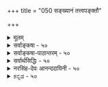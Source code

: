+++
title = "050 सङ्ख्यानं तत्त्वपङ्क्तौ"

+++
<details><summary>मूलम्</summary>

संख्यानं तत्त्वपङ्क्तौ क्वचिदपि न दिशः कालवद्वा न भेदः कण्ठोक्तो व्याक्रियादिव्यवहरणमपि ह्यन्यथैवोपपन्नम् ।  
श्रोत्रादुक्तस्तु लोकप्रभृतिवदुदयस्तस्य तत्राप्ययो वा नैतावत्तत्त्वभेदं गमयति न च तच्छ्रौत्रतामान्यपर्यात् ॥ ५० ॥
</details>

<details><summary>सर्वाङ्कषा - ५०</summary>

नन्वेवं सति स्पर्शाश्रयतया अतिरिक्तो वायुरपि न सिद्ध्येत्; सिद्धस्यैवाकाशस्य शब्दाश्रयत्ववत् स्पर्शाश्रयत्वकल्पनयाप्युपत्तेः इति शङ्कायाम्, यदि वायोः स्पर्शाश्रयतयानुमानम्, तदेयमापत्तिः । श्रुत्युक्तत्वादतिरिक्तो वायुः अङ्गीक्रियते । न तथा दिश इति समाधानमाह - संख्यानमित्यादि । **क्वचिदपि** = सृष्टिप्रकरणे कुत्रापि दिशः **संख्यानम्** = गणनम् न । कालवद्वा भेदः न **कण्ठोक्तः** = 'रूपान्तरं तत् द्विजकालसंज्ञम्' (वि.पु.) इति कालस्येव दिशः भेदोऽपि कुत्रापि स्पष्टं नोक्तः । ननु कथं नोक्तमिति । स्मरति हि भगवान् पाणिनिः वेदाङ्गमूर्धन्यस्य व्याकरणस्य कर्ता 'दिग्देशकालेष्वस्तातिः' (पा.सू. 5-3-27) इत्यादीति चेत्, तत्राह - **व्याक्रियादिव्यवहृतिरपि** = व्याकरणशास्त्रीयव्यवहारोऽपि **अन्यथैव** = व्याकरणस्य शब्दशास्त्रत्वात्, अर्थस्यातिरिक्तत्वानतिरिक्तत्वविषये तस्य प्रमाणत्वाभावादिति निर्वाहेणापि **उपपन्नम्** = उपपत्तियुक्तं भवेत् । ननु 'दिशः श्रोत्रात्' (पु.सू.) इति भगवतः श्रोत्रात् दिशः उत्पत्तिः, 'दिशः श्रोत्रम्' इति लयसमये दिशि श्रोत्रस्य लयश्च वेदेऽपि कण्ठत एवोक्त इत्यत्राह - श्रोत्रादित्यादि । **श्रोत्रात्** = भगवतः श्रोत्रात् उक्तः **तस्य** = दिक्तत्त्वस्य **उदयस्तु** = दिशः श्रोत्रात्' इति कथितः दिशः उत्पत्तिः **तत्र** = श्रोत्रे 'दिशः श्रोत्रम्' इत्युक्तः अप्ययो **वा** = लयो वा **लोकप्रभृतिवत्** = 'नाभ्या आसीदन्तरिक्षम् ' (पु.सू.) इत्यन्तरिक्षलोकस्य नाभेरुत्पत्त्यादिवदेव व्यष्टिविषयतया, ज्ञेय इति शेषः । अथवा 'उक्तः' इति पदस्यावृत्तिः । **एतावत्** = एतावन्मात्रम् **तत्त्वभेदम्** = दिशः अतिरिक्ततत्त्वतीम् न **गमयति** = न बोधयति । तच्छ्रौत्रतां **च** = दिशः श्रोत्रोपादानकतां च न गमयति । कुतः ? **आन्यपर्यात्** = अन्यपरत्वात् । मनसः चन्द्रोत्पत्त्यादिवदेव व्यष्टौ कदाचित्तथात्वाभिप्रायात्तथोक्तिः इत्यादिक्रमेणान्यथासिद्धत्वात् दिशः अतिरिक्तता नास्ति ॥ ५० ॥
</details>


<details><summary>सर्वाङ्कषा-पाठान्तरम् - ५०</summary>

नन्वेवं सति स्पर्शाश्रयतया अतिरिक्तो वायुरपि न सिद्ध्येत्‌; सिद्धस्यैवाकाशस्य शब्दाश्रयत्ववत्‌ स्पर्शाश्रयत्वकल्पनयाप्युपत्तेः इति शङ्कायाम्‌, यदि वायोः स्पर्शाश्रयतयानुमानम्‌, तदेयमापत्तिः । श्रुत्युक्तत्वादतिरिक्तो वायुः अङ्गीक्रियते । न तथा दिश इति समाधानमाह संखयानमित्यादि । क्वचिदपि = सृष्टिप्रकरणे कुत्रापि दिशः संख्यानम्‌ = गणनम्‌ न । कालवद्वा भेदः न कण्ठोक्तः = 'रूपान्तरं तत्‌ द्विजकालसंज्ञम्‌' (वि.पु.) इति कालस्येव दिशः भेदोऽपि कुत्रापि स्पष्टं नोक्तः । ननु कथं नोक्तमिति । स्मरति हि भगवान्‌ पाणिनिः वेदाङ्गमूर्धन्यस्य व्याकरणस्य कर्ता 'दिग्देशकालेष्वस्तातिः' (पा.सू.५-३-२७) इत्यादीति चेत्‌, तत्राह - व्याक्रियादिव्यवहृतिरपि = व्याकरणशास्त्रीयव्यवहारोऽपि अन्यथैव = व्याकरणस्य शब्दशास्त्रत्वात्‌, अर्थस्यातिरिक्तत्वानतिरिक्तत्वविषये तस्य प्रमाणत्वाभावादिति निर्वाहेणापि उपपन्नम्‌ = उपपत्तियुक्तं भवेत्‌ । ननु 'दिशः श्रोत्रात्‌' (पु.सू.) इति भगवतः श्रोत्रात्‌ दिशः उत्पत्तिः, 'दिशः श्रोत्रम्‌' इति लयसमये दिशि श्रोत्रस्य लयश्च वेदेऽपि कण्ठत एवोक्त इत्यत्राह - श्रोत्रादित्यादि । श्रोत्रात्‌ = भगवतः श्रोत्रात्‌ उक्तः तस्य = दिक्तत्त्वस्य उदयस्तु = 'दिशः श्रोत्रात्‌' इति कथितः दिशः उत्पत्तिः तत्र = श्रोत्रे 'दिशः श्रोत्रम्' इत्युक्तः अप्ययो वा = लयो वा लोकप्रभृतिवत्‌ = 'नाभ्या आसीदन्तरिक्षम्‌' (पु.सू.) इत्यन्तरिक्षलोकस्य नाभेरुत्पत्त्यादिवदेव व्यष्टिविषयतया, ज्ञेय इति शेषः । अथवा 'उक्तः' इति पदस्यावृत्तिः । एतावत्‌ = एतावन्मात्रं तत्त्वभेदम्‌ = दिशः अतिरिक्ततत्त्वतां न गमयति = न बोधयति । तच्छ्रौत्रतां च = दिशः श्रोत्रोपादानकतां च न गमयति । कुतः? आन्यपर्यात्‌ = अन्यपरत्वात्‌ । मनसः चन्द्रोत्पत्त्यादिवदेव व्यष्टौ कदाचित्तथात्वाभिप्रायात्तथोक्तिः इत्यादिक्रमेणान्यथासिद्धत्वात्‌ दिशः अतिरिक्ता नास्ति ॥ ५० ॥
</details>


<details><summary>सर्वार्थसिद्धिः - ५०</summary>

यदि पृथक्त्वेन लोकवेदप्रसिद्धा दिगपह्नूयेत तथा वायुरपि । अस्य ह्युपलभ्यमानः स्पर्श उष्णश्शीतोऽनुष्णाशीतोवा ? त्रेधाऽपि न छान्दोग्याधीततेजोबन्नातिरेकस्सिध्येत् । तिर्यक्पवनमप्यदृष्टवशात्तेषामेव स्यात् ; शब्दधृतिकम्पैरपि नातिरिक्तमनुमातव्यम् ; तैरेव तत्संभवात् । वातोपनीततत्तद्भूतान्तरावयवन्यायादनुद्भूतरूपतया दुर्दर्शत्वं स्यीदित्यत्राह - संख्यानमिति ॥ अयं भावः - न हि वयमप्रत्यक्षस्य वायोः स्पर्शशब्दधृतिकम्पलिङ्गैस्सिद्धिरिति वदामः, येन तेषामन्यथासिद्धिरुच्येत । किंतु तेषुतेषु शास्त्रेषु तत्त्वपङ्क्तौ परिगणनात्, नैवं दिक्तत्त्वं गण्यत इति । तत्र कालप्रतिबन्दि निस्तरति - कालवद्वेति । अस्ति हि "रूपान्तरं तद्द्विज कालसंज्ञम्" इत्यादि । ननु "दिग्देशकालेष्वस्तातिः" इत्यादिषु देशाद्भिन्ना दिक् कालवच्छास्त्रेषु व्यवह्रियत इत्यत्राह - व्याक्रियेति । प्रमाणसिद्धदिक्तत्त्वानुसारेण तत्कार्यविशेषविधायिनां शास्त्राणां तत्स्वरूपनिष्कर्षे तात्पर्याभावान्न ततस्त्वदिष्टसिद्धिरित्याशयः । अथ स्यात् "प्राणाद्वायुरजायत" इत्यादौ वाय्वादितत्त्वैस्सह दिशः पृथक्सृष्टिरुच्यते ; अतस्तद्वद्दिशोऽपि तत्त्वान्तरत्वं स्यात् ; एवं "दिशः श्रोत्रम्" इति ; तद्वदप्ययोऽपि श्रूयत इत्यत्राह - श्रोत्रादिति । लोकप्रभृतिवदिति प्रतिबन्दिवचनम् । अत्र हि "नाभ्या आसीदन्तरिक्षम्" इत्यादिभिर्न तत्त्वसृष्टिश्श्रूयते । किंतु ब्राह्मणक्षत्रियचन्द्रसूर्यादिव्यष्टिसृष्टिप्रकरणे अन्तरिक्षस्वर्गादिकल्पनम् । अतो दिक्सृष्टिरपि व्यष्टिविषया न तत्त्वान्तरं कल्पयितुं शक्नुयादित्याह - नैतावदिति । अथापि दिशः श्रोत्रोपात्तस्य व्यष्टिविशेषत्वं स्यादित्यत्राह - न चेति । श्रौत्रतां - श्रोत्रोपादानतामित्यर्थः । न हीन्द्रियाणि कस्यचिदुपादानानीति प्रागेवोक्तम् । गत्यभावादत्र विशेषः कल्प्यतामित्यत्राह - आन्यपर्यादिति । अत्र हि दिगुपाधीनां तद्देवतानां वा भगवतः श्रोत्रात् चन्द्रादेरिव सृष्टिः स्यात् । अतस्तत्त्वान्तरकल्पनं निर्मूलमित्यर्थः ॥ ५० ॥ इति दिश आकाशादावन्तर्भावः ॥
</details>


<details><summary>नरसिंह-देवः आनन्ददायिनी - ५०</summary>

तथा सूत्रकारानिरस्तत्वाच्च तत्त्वान्तरमिति शङ्कामुपसंहारव्याजेन निराकरोति - अत इति । अयं भावः - न तावत्प्रमेयसंग्रहानुरोधात्तत्वान्तरत्वं पञ्चीकृतभूतारब्धत्वप्रतीत्या महदादिवत्तत्वान्तरत्वायोगात् । नापि वरदविष्णुमिश्रवाक्यबलात्तत्वान्तरत्वम्; भाष्यविरुद्धसत्वादिद्रव्यपरिगणनवत् तत्वान्तरत्वसाधकत्वाभावेन अन्यपरतया नेतव्यत्वात्, नापि सूत्रकारानिरस्तत्वात्तत्वान्तरम्; 'न वायुक्रिये पृथगुपदेशात् । इत्यधिकरणे पृथक् सृष्ट्याद्युपदेशवतोऽपि प्राणस्य वाय्वान्तर्भावोक्तेः । तन्न्यायस्य दिगादावपि समत्वेन पृथग्दर्शनार्थत्वादिति । नैतावत्तत्वभेदं गमयतीति मूलस्य एतावत्तत्वभेदं गमयतीति वाक्येन किमुच्यते? इत्युक्ते अप्ययो वेति वाक्यभेदेन योजना । 'क्षुदुपहन्तुं शक्यमिति पस्पशाभाष्यदर्शनान्न क्लीबतानुपपत्तिरिति । यद्वा - एतावद्भ्यस्तत्वेभ्यो भेदं न गमयतीत्यर्थः ॥ ५० ॥  
 दिश आकाशादावन्तर्भावः ।
</details>


<details><summary>ಕನ್ನಡ - ५०</summary>

\-

हिन्दिन श्लोकद कॊनॆयल्लि हेळिद्दन्ने विवरिसुत्तारॆ क्वचिदपि तत्त्वपङ्क् दिशः सङ्ख्यानं नयाव शास्त्रदल्लि तत्त्वगळ ऎणि सुव प्रकरणदल्लि दिक्कपदार्थद गणनॆ कण्डु बरुवुदिल्ल. कालवत् भेदो वा न कण्ठोक-रूपान्तरं तत् द्विज कालसञ्ज्ञं' ऎन्दु काल द्रव्यदन्तॆ भेदवागलि स्पष्टवागि हेळल्पट्टिल्ल. व्याक्रियादिव्यव हरणमपि अन्यथैव उपपन्नं'दिग्धशकालेश्वस्तादिः” इत्यादि व्याकरण शास्त्रादि हेळिकॆयू अतिरिक्त दिक्‌पदार्थविल्लदेने हॊन्दुत्तदॆ. अल्लि 'दिक्'

5

66

[301 51

प्रोत्राद्याक्तस्तु लोकप्रकृतिवदुदयस्तस्य तत्रायो वा नैतावभेदं गमयति न च तस्तोत्र तामान्यपर्यात् ॥

[वायु प्रत्यक स्पर्शदिन्द अनुमॆयवल्ल]

\-

51-

वातो नातीति साक्षातिरितरसमा स्पर्शतो नानुमा सौ

अने नेषु प्रसङ्गान्न पुनरगमक स्पर्शनं रूपशून्य!

e

eऽ

देश काल' मूरर निर्दॆशविद्दरू ऎरडन्नु मात्र ऒप्पुवुदादरॆ, ऒन्दन्ने ऒप्पोण. लोक सिद्ध पदगळ निर्वचन मात्रवे व्याकरणद उद्देशवे हॊरतु पदार्थगळ निर्णय अदर उद्देशवल्ल. प्रोत्रात् उदयः, तत्र तस्य अयो ना लोकप्रकृतिवत् उक्त “शः प्रोत्रात्' ऎन्दु प्रोत्रदिन्द दिक्किन उत्पत्तियागलि अथवा आ दिक्किगॆ 'दशः स्तोत्रं' ऎन्दु प्रोत्रदल्लि लयवागलि, 'नाभ्या आसी दन्तरिक्ष, शीर्झ् ' ऎन्दु अन्तरिक्षलोकादिगळन्तॆ हेळल्पट्टिदॆ बल्लि. अल्लि अन्तरिक्षादि लोकगळिगॆ नाभियिन्द उत्पत्तियन्नु

हेगॆ ऒप्पु वुदिल्लवो अदरन्तॆ इल्लियू कण्डुकॊळ्ळुवुदु.

आन्यपर्यात् ऎतावत् तत्त्वभेद, तच्छत्रतां च गमयति व्यष्टिसृष्टि मुन्ताद बेरॆ तात्पर्यदिन्द,आ वचनगळु बन्दिरुवुदरिन्द अष्टु मात्रक्कॆ आकाशादिगळिन्दलू भिन्नवाद 'दिक् ' ऎम्ब तत्त्ववन्नू, स्तोत्रदिन्द अदु हुट्टिदॆ ऎम्बुदन्नू बोधिसुवु दिल्ल. आद्दरिन्द 'दिक्' ऎम्ब अतिरिक्त तम्म इल्ल ॥ ५० ॥
</details>
